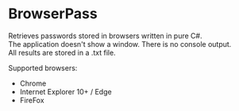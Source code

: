 # BrowserPass
Retrieves passwords stored in browsers written in pure C#.  
The application doesn't show a window. There is no console output.  
All results are stored in a .txt file.

Supported browsers:
* Chrome
* Internet Explorer 10+ / Edge
* FireFox
